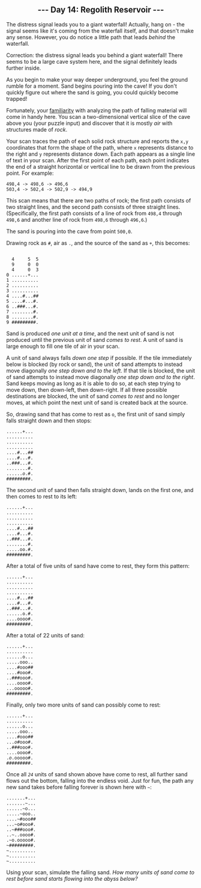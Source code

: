<body>

<main>
<article class="day-desc"><h2 align="center">--- Day 14: Regolith Reservoir ---</h2>
<p>The distress signal leads you to a giant waterfall! Actually, hang on - the signal seems like it's coming from the waterfall itself, and that doesn't make any sense. However, you do notice a little path that leads <em>behind</em> the waterfall.</p>
<p>Correction: the distress signal leads you behind a giant waterfall! There seems to be a large cave system here, and the signal definitely leads further inside.</p>
<p>As you begin to make your way deeper underground, you feel the ground rumble for a moment. Sand begins pouring into the cave! If you don't quickly figure out where the sand is going, you could quickly become trapped!</p>
<p>Fortunately, your <a href="/2018/day/17">familiarity</a> with analyzing the path of falling material will come in handy here. You scan a two-dimensional vertical slice of the cave above you (your puzzle input) and discover that it is mostly <em>air</em> with structures made of <em>rock</em>.</p>
<p>Your scan traces the path of each solid rock structure and reports the <code>x,y</code> coordinates that form the shape of the path, where <code>x</code> represents distance to the right and <code>y</code> represents distance down. Each path appears as a single line of text in your scan. After the first point of each path, each point indicates the end of a straight horizontal or vertical line to be drawn from the previous point. For example:</p>
<pre><code>498,4 -&gt; 498,6 -&gt; 496,6
503,4 -&gt; 502,4 -&gt; 502,9 -&gt; 494,9
</code></pre>
<p>This scan means that there are two paths of rock; the first path consists of two straight lines, and the second path consists of three straight lines. (Specifically, the first path consists of a line of rock from <code>498,4</code> through <code>498,6</code> and another line of rock from <code>498,6</code> through <code>496,6</code>.)</p>
<p>The sand is pouring into the cave from point <code>500,0</code>.</p>
<p>Drawing rock as <code>#</code>, air as <code>.</code>, and the source of the sand as <code>+</code>, this becomes:</p>
<pre><code>
  4     5  5
  9     0  0
  4     0  3
0 ......+...
1 ..........
2 ..........
3 ..........
4 ....#...##
5 ....#...#.
6 ..###...#.
7 ........#.
8 ........#.
9 #########.
</code></pre>
<p>Sand is produced <em>one unit at a time</em>, and the next unit of sand is not produced until the previous unit of sand <em>comes to rest</em>. A unit of sand is large enough to fill one tile of air in your scan.</p>
<p>A unit of sand always falls <em>down one step</em> if possible. If the tile immediately below is blocked (by rock or sand), the unit of sand attempts to instead move diagonally <em>one step down and to the left</em>. If that tile is blocked, the unit of sand attempts to instead move diagonally <em>one step down and to the right</em>. Sand keeps moving as long as it is able to do so, at each step trying to move down, then down-left, then down-right. If all three possible destinations are blocked, the unit of sand <em>comes to rest</em> and no longer moves, at which point the next unit of sand is created back at the source.</p>
<p>So, drawing sand that has come to rest as <code>o</code>, the first unit of sand simply falls straight down and then stops:</p>
<pre><code>......+...
..........
..........
..........
....#...##
....#...#.
..###...#.
........#.
......<em>o</em>.#.
#########.
</code></pre>
<p>The second unit of sand then falls straight down, lands on the first one, and then comes to rest to its left:</p>
<pre><code>......+...
..........
..........
..........
....#...##
....#...#.
..###...#.
........#.
.....oo.#.
#########.
</code></pre>
<p>After a total of five units of sand have come to rest, they form this pattern:</p>
<pre><code>......+...
..........
..........
..........
....#...##
....#...#.
..###...#.
......o.#.
....oooo#.
#########.
</code></pre>
<p>After a total of 22 units of sand:</p>
<pre><code>......+...
..........
......o...
.....ooo..
....#ooo##
....#ooo#.
..###ooo#.
....oooo#.
...ooooo#.
#########.
</code></pre>
<p>Finally, only two more units of sand can possibly come to rest:</p>
<pre><code>......+...
..........
......o...
.....ooo..
....#ooo##
...<em>o</em>#ooo#.
..###ooo#.
....oooo#.
.<em>o</em>.ooooo#.
#########.
</code></pre>
<p>Once all <code><em>24</em></code> units of sand shown above have come to rest, all further sand flows out the bottom, falling into the endless void. Just for fun, the path any new sand takes before falling forever is shown here with <code>~</code>:</p>
<pre><code>.......+...
.......~...
......~o...
.....~ooo..
....~#ooo##
...~o#ooo#.
..~###ooo#.
..~..oooo#.
.~o.ooooo#.
~#########.
~..........
~..........
~..........
</code></pre>
<p>Using your scan, simulate the falling sand. <em>How many units of sand come to rest before sand starts flowing into the abyss below?</em></p>

</body>